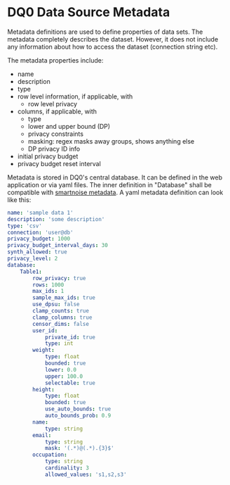 # DQ0 Data Source Metadata

Metadata definitions are used to define properties of data sets. The metadata completely describes the dataset. However, it does not include any information about how to access the dataset (connection string etc).

The metadata properties include:

* name
* description
* type
* row level information, if applicable, with
  * row level privacy
* columns, if applicable, with
  * type
  * lower and upper bound (DP)
  * privacy constraints
  * masking: regex masks away groups, shows anything else
  * DP privacy ID info
* initial privacy budget
* privacy budget reset interval

Metadata is stored in DQ0's central database. It can be defined in the web application or via yaml files. The inner definition in "Database" shall be compatible with [smartnoise metadata](https://github.com/opendifferentialprivacy/smartnoise-sdk/blob/master/sdk/Metadata.md). A yaml metadata definition can look like this:

```yaml
name: 'sample data 1'
description: 'some description'
type: 'csv'
connection: 'user@db'
privacy_budget: 1000
privacy_budget_interval_days: 30
synth_allowed: true
privacy_level: 2
database:
    Table1:
        row_privacy: true
        rows: 1000
        max_ids: 1
        sample_max_ids: true
        use_dpsu: false
        clamp_counts: true
        clamp_columns: true
        censor_dims: false
        user_id:
            private_id: true
            type: int
        weight:
            type: float
            bounded: true
            lower: 0.0
            upper: 100.0
            selectable: true
        height:
            type: float
            bounded: true
            use_auto_bounds: true
            auto_bounds_prob: 0.9
        name:
            type: string
        email:
            type: string
            mask: '(.*)@(.*).{3}$'
        occupation:
            type: string
            cardinality: 3
            allowed_values: 's1,s2,s3'
```